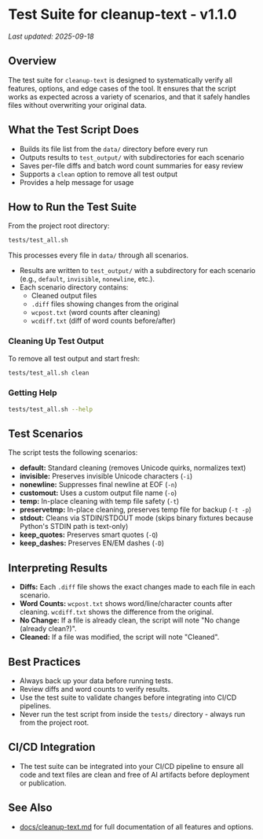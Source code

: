 # Test Suite for cleanup-text - v1.1.0

*Last updated: 2025-09-18*

## Overview

The test suite for `cleanup-text` is designed to systematically verify all features, options, and edge cases of the tool. It ensures that the script works as expected across a variety of scenarios, and that it safely handles files without overwriting your original data.

## What the Test Script Does

- Builds its file list from the `data/` directory before every run
- Outputs results to `test_output/` with subdirectories for each scenario
- Saves per-file diffs and batch word count summaries for easy review
- Supports a `clean` option to remove all test output
- Provides a help message for usage

## How to Run the Test Suite

From the project root directory:

```sh
tests/test_all.sh
```

This processes every file in `data/` through all scenarios.

- Results are written to `test_output/` with a subdirectory for each scenario (e.g., `default`, `invisible`, `nonewline`, etc.).
- Each scenario directory contains:
  - Cleaned output files
  - `.diff` files showing changes from the original
  - `wcpost.txt` (word counts after cleaning)
  - `wcdiff.txt` (diff of word counts before/after)

### Cleaning Up Test Output

To remove all test output and start fresh:

```sh
tests/test_all.sh clean
```

### Getting Help

```sh
tests/test_all.sh --help
```

## Test Scenarios

The script tests the following scenarios:

- **default:** Standard cleaning (removes Unicode quirks, normalizes text)
- **invisible:** Preserves invisible Unicode characters (`-i`)
- **nonewline:** Suppresses final newline at EOF (`-n`)
- **customout:** Uses a custom output file name (`-o`)
- **temp:** In-place cleaning with temp file safety (`-t`)
- **preservetmp:** In-place cleaning, preserves temp file for backup (`-t -p`)
- **stdout:** Cleans via STDIN/STDOUT mode (skips binary fixtures because Python's STDIN path is text-only)
- **keep_quotes:** Preserves smart quotes (`-Q`)
- **keep_dashes:** Preserves EN/EM dashes (`-D`)

## Interpreting Results

- **Diffs:** Each `.diff` file shows the exact changes made to each file in each scenario.
- **Word Counts:** `wcpost.txt` shows word/line/character counts after cleaning. `wcdiff.txt` shows the difference from the original.
- **No Change:** If a file is already clean, the script will note "No change (already clean?)".
- **Cleaned:** If a file was modified, the script will note "Cleaned".

## Best Practices

- Always back up your data before running tests.
- Review diffs and word counts to verify results.
- Use the test suite to validate changes before integrating into CI/CD pipelines.
- Never run the test script from inside the `tests/` directory - always run from the project root.

## CI/CD Integration

- The test suite can be integrated into your CI/CD pipeline to ensure all code and text files are clean and free of AI artifacts before deployment or publication.

## See Also

- [docs/cleanup-text.md](cleanup-text.md) for full documentation of all features and options.
